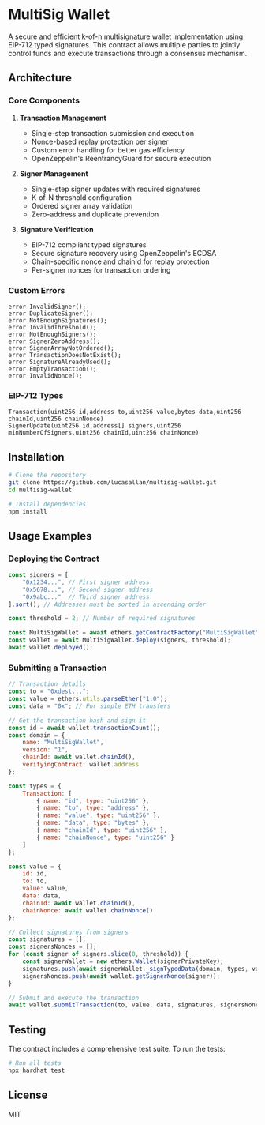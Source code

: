 # MultiSig Wallet

A secure and efficient k-of-n multisignature wallet implementation using EIP-712 typed signatures. This contract allows multiple parties to jointly control funds and execute transactions through a consensus mechanism.

## Architecture

### Core Components

1. **Transaction Management**
   - Single-step transaction submission and execution
   - Nonce-based replay protection per signer
   - Custom error handling for better gas efficiency
   - OpenZeppelin's ReentrancyGuard for secure execution

2. **Signer Management**
   - Single-step signer updates with required signatures
   - K-of-N threshold configuration
   - Ordered signer array validation
   - Zero-address and duplicate prevention

3. **Signature Verification**
   - EIP-712 compliant typed signatures
   - Secure signature recovery using OpenZeppelin's ECDSA
   - Chain-specific nonce and chainId for replay protection
   - Per-signer nonces for transaction ordering

### Custom Errors

```solidity
error InvalidSigner();
error DuplicateSigner();
error NotEnoughSignatures();
error InvalidThreshold();
error NotEnoughSigners();
error SignerZeroAddress();
error SignerArrayNotOrdered();
error TransactionDoesNotExist();
error SignatureAlreadyUsed();
error EmptyTransaction();
error InvalidNonce();
```

### EIP-712 Types

```solidity
Transaction(uint256 id,address to,uint256 value,bytes data,uint256 chainId,uint256 chainNonce)
SignerUpdate(uint256 id,address[] signers,uint256 minNumberOfSigners,uint256 chainId,uint256 chainNonce)
```

## Installation

```bash
# Clone the repository
git clone https://github.com/lucasallan/multisig-wallet.git
cd multisig-wallet

# Install dependencies
npm install
```

## Usage Examples

### Deploying the Contract

```javascript
const signers = [
    "0x1234...", // First signer address
    "0x5678...", // Second signer address
    "0x9abc..."  // Third signer address
].sort(); // Addresses must be sorted in ascending order

const threshold = 2; // Number of required signatures

const MultiSigWallet = await ethers.getContractFactory("MultiSigWallet");
const wallet = await MultiSigWallet.deploy(signers, threshold);
await wallet.deployed();
```

### Submitting a Transaction

```javascript
// Transaction details
const to = "0xdest...";
const value = ethers.utils.parseEther("1.0");
const data = "0x"; // For simple ETH transfers

// Get the transaction hash and sign it
const id = await wallet.transactionCount();
const domain = {
    name: "MultiSigWallet",
    version: "1",
    chainId: await wallet.chainId(),
    verifyingContract: wallet.address
};

const types = {
    Transaction: [
        { name: "id", type: "uint256" },
        { name: "to", type: "address" },
        { name: "value", type: "uint256" },
        { name: "data", type: "bytes" },
        { name: "chainId", type: "uint256" },
        { name: "chainNonce", type: "uint256" }
    ]
};

const value = {
    id: id,
    to: to,
    value: value,
    data: data,
    chainId: await wallet.chainId(),
    chainNonce: await wallet.chainNonce()
};

// Collect signatures from signers
const signatures = [];
const signersNonces = [];
for (const signer of signers.slice(0, threshold)) {
    const signerWallet = new ethers.Wallet(signerPrivateKey);
    signatures.push(await signerWallet._signTypedData(domain, types, value));
    signersNonces.push(await wallet.getSignerNonce(signer));
}

// Submit and execute the transaction
await wallet.submitTransaction(to, value, data, signatures, signersNonces);
```

## Testing

The contract includes a comprehensive test suite. To run the tests:

```bash
# Run all tests
npx hardhat test

```

## License

MIT
